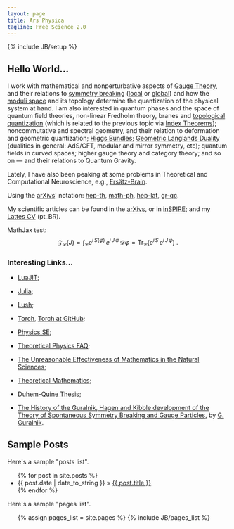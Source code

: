 ```yaml
---
layout: page
title: Ars Physica
tagline: Free Science 2.0
---
```

{% include JB/setup %}

## Hello World…

I work with mathematical and nonperturbative aspects of [Gauge Theory](http://www.scholarpedia.org/article/Gauge_theories),
and their relations to [symmetry breaking](http://plato.stanford.edu/entries/symmetry-breaking/)
([local](http://www.scholarpedia.org/article/Englert-Brout-Higgs-Guralnik-Hagen-Kibble_mechanism) or
[global](http://www.scholarpedia.org/article/Spontaneous_symmetry_breaking_in_quantum_systems)) and how the
[moduli space](http://en.wikipedia.org/wiki/Moduli_space) and its topology determine the quantization of the physical
system at hand. I am also interested in quantum phases and the space of quantum field theories, non-linear Fredholm theory,
branes and [topological quantization](http://projecteuclid.org/euclid.cmp/1103943448) (which is related to the previous
topic via [Index Theorems](http://en.wikipedia.org/wiki/Atiyah%E2%80%93Singer_index_theorem)); noncommutative and
spectral geometry, and their relation to deformation and geometric quantization;
[Higgs Bundles](http://www.numdam.org/item?id=PMIHES_1992__75__5_0); [Geometric Langlands Duality](http://arxiv.org/abs/0906.2747)
(dualities in general: AdS/CFT, modular and mirror symmetry, etc); quantum fields in curved spaces; higher gauge theory
and category theory; and so on — and their relations to Quantum Gravity.

Lately, I have also been peaking at some problems in Theoretical and Computational Neuroscience,
e.g., [Ersätz-Brain](http://www.cog.brown.edu/Research/ErsatzBrainGroup/).

Using the [arXivs](http://arxiv.org/)' notation: [hep-th](http://arxiv.org/archive/hep-th), [math-ph](http://arxiv.org/archive/math-ph),
[hep-lat](http://arxiv.org/archive/hep-lat), [gr-qc](http://arxiv.org/archive/gr-qc).

My scientific articles can be found in the [arXivs](http://arxiv.org/a/ferrante_d_1), or in [inSPIRE](http://bit.ly/ddfinspire);
and my [Lattes CV](http://lattes.cnpq.br/0783279382148211) (pt_BR).


MathJax test: $$ \mathscr{Z}_{\mathcal{C}}(J) = \int_{\mathcal{C}} e^{i\, S(\varphi)}\, e^{i\, J\, \varphi}\, \mathcal{D}\varphi = \mathrm{Tr}_{\mathcal{C}} (e^{i\, S}\, e^{i\, J\, \varphi})\;. $$

### Interesting Links…

* [LuaJIT](http://luajit.org/);
* [Julia](http://julialang.org/);
* [Lush](http://lush.sourceforge.net/);
* [Torch](http://torch.ch/), [Torch at GitHub](https://github.com/torch/torch.github.io);

* [Physics.SE](http://physics.stackexchange.com/);
* [Theoretical Physics FAQ](http://www.mat.univie.ac.at/~neum/physics-faq.txt);
* [The Unreasonable Effectiveness of Mathematics in the Natural Sciences](http://www.dartmouth.edu/~matc/MathDrama/reading/Wigner.html);
* [Theoretical Mathematics](http://arxiv.org/find/all/1/all:+AND+Jaffe+Quinn/0/1/0/all/0/1);
* [Duhem-Quine Thesis](http://en.wikipedia.org/wiki/Duhem-Quine_thesis);

* [The History of the Guralnik, Hagen and Kibble development of the Theory of Spontaneous Symmetry Breaking and Gauge Particles](http://arxiv.org/abs/0907.3466),
    by [G. Guralnik](http://www.aps.org/programs/honors/prizes/prizerecipient.cfm?name=Gerald%20S.%20Guralnik&year=2010).


## Sample Posts

<!--
  This blog contains sample posts which help stage pages and blog data.
  When you don't need the samples anymore just delete the `_posts/core-samples` folder.

      $ rm -rf _posts/core-samples
-->

Here's a sample "posts list".

<ul class="posts">
  {% for post in site.posts %}
    <li><span>{{ post.date | date_to_string }}</span> &raquo; <a href="{{ BASE_PATH }}{{ post.url }}">{{ post.title }}</a></li>
  {% endfor %}
</ul>

Here's a sample "pages list".

<ul>
  {% assign pages_list = site.pages %}
  {% include JB/pages_list %}
</ul>

<!--
  ## To-Do

  This theme is still unfinished. If you'd like to be added as a contributor, [please fork](http://github.com/plusjade/jekyll-bootstrap)!
  We need to clean up the themes, make theme usage guides with theme-specific markup examples.
-->

